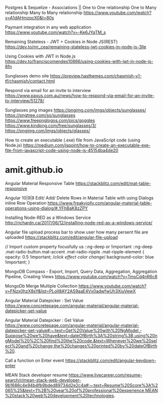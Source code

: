 Postgres & Sequelize - Associations || One to One relationship One to Many relationship Many to Many relationship
https://www.youtube.com/watch?v=A1dAHmzpcX0&t=80s

Paymant integration in any web application
https://www.youtube.com/watch?v=-Ke6JYqTM_s

Remaining Stateless - JWT + Cookies in Node JS(REST)
https://dev.to/mr_cea/remaining-stateless-jwt-cookies-in-node-js-3lle

Using Cookies with JWT in Node.js
https://dev.to/franciscomendes10866/using-cookies-with-jwt-in-node-js-8fn

Sunglasses demo site
https://preview.hasthemes.com/chasmish-v1-tf/chasmish/contact.html

Respond via email for an invite to interview
https://www.paxus.com.au/news/how-to-respond-via-email-for-an-invite-to-interview/51278/

Sunglasses png images
https://pngimg.com/imgs/objects/sunglasses/
https://pngtree.com/so/sunglasses
https://www.freepnglogos.com/pics/goggles
https://www.kindpng.com/free/sunglasses/3/
https://pngimg.com/imgs/objects/glasses/

How to create an executable (.exe) file from JavaScript code (using Node.js)
https://medium.com/jspoint/how-to-create-an-executable-exe-file-from-javascript-code-using-node-js-45154ba4de20
# amit.github.io

Angular Material Responsive Table
https://stackblitz.com/edit/mat-table-responsive

Angular 10|9|8 Edit/ Add/ Delete Rows in Material Table with using Dialogs inline Row Operation
https://www.freakyjolly.com/angular-material-table-operations-using-dialog/#.YFhBaK8zZPY

Installing Node-RED as a Windows Service
http://richardn.ca/2017/06/12/installing-node-red-as-a-windows-service/

Angular file upload process bar to show user how many persent file are uploaded
https://stackblitz.com/edit/angular-file-upload

// Import custom property focusfully us ::ng-deep or !important
 ::ng-deep .mat-radio-button.mat-accent .mat-radio-ripple .mat-ripple-element {
        opacity: 0.5 !important;     /*click effect color change*/
        background-color: blue !important;
  }

MongoDB Compass - Export, Import, Query Data, Aggregation, Aggregation Pipeline, Creating Views
https://www.youtube.com/watch?v=TmsCd4nR6c8

MongoDb Merge Multiple Collection
https://www.youtube.com/watch?v=FNzx0hzX8sY&list=PLolI8AY2AS9aaE4Vx0adwfwUh3XiuVewX

Angular Material Datepicker : Set Value
https://www.concretepage.com/angular-material/angular-material-datepicker-set-value

Angular Material Datepicker : Get Value
https://www.concretepage.com/angular-material/angular-material-datepicker-get-value#:~:text=Get%20Value%20with%20NgModel,-Suppose%20we%20have&text=dateOfBirth%3A%20string%3B,using%20ngModel%20%2C%20find%20the%20code.&text=Whenever%20we%20select%20and%20change,the%20changes%20printed%20by%20dateOfBirth%20.

Call a function on Enter event
https://stackblitz.com/edit/angular-keydown-enter

MEAN Stack developer resume
https://www.livecareer.com/resume-search/r/mean-stack-web-developer-9b1688c4e94b4fb9bded89734d2e2c4a#:~:text=Resume%20Score%3A%2065%25&text=1%2B%20year%20of%20professional%20experience,MEAN%20stack%20web%20development%20technologies.
